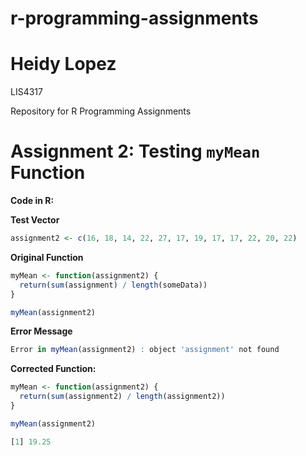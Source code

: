 # r-programming-assignments

# Heidy Lopez

LIS4317

Repository for R Programming Assignments

# Assignment 2: Testing `myMean` Function

**Code in R:**

**Test Vector**

```r
assignment2 <- c(16, 18, 14, 22, 27, 17, 19, 17, 17, 22, 20, 22)
```

**Original Function**

```r
myMean <- function(assignment2) {
  return(sum(assignment) / length(someData))
}

myMean(assignment2)
```

**Error Message**

```r
Error in myMean(assignment2) : object 'assignment' not found
```

**Corrected Function:**

```r
myMean <- function(assignment2) {
  return(sum(assignment2) / length(assignment2))
}

myMean(assignment2)
```

```r
[1] 19.25
```
